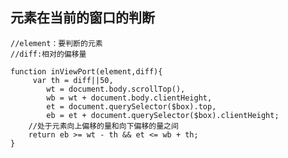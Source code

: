 

## 元素在当前的窗口的判断
    
    //element：要判断的元素
    //diff:相对的偏移量
    
    function inViewPort(element,diff){
         var th = diff||50,
            wt = document.body.scrollTop(),
            wb = wt + document.body.clientHeight,
            et = document.querySelector($box).top,
            eb = et + document.querySelector($box).clientHeight;
        //处于元素向上偏移的量和向下偏移的量之间
        return eb >= wt - th && et <= wb + th;      
    }
